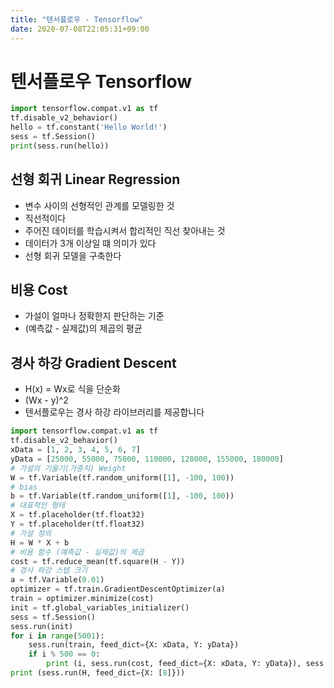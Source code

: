 ```yaml
---
title: "텐서플로우 - Tensorflow"
date: 2020-07-08T22:05:31+09:00
---
```


# 텐서플로우 Tensorflow

```py
import tensorflow.compat.v1 as tf
tf.disable_v2_behavior()
hello = tf.constant('Hello World!')
sess = tf.Session()
print(sess.run(hello))
```

## 선형 회귀 Linear Regression

- 변수 사이의 선형적인 관계를 모델링한 것
- 직선적이다
- 주어진 데이터를 학습시켜서 합리적인 직선 찾아내는 것
- 데이터가 3개 이상일 떄 의미가 있다
- 선형 회귀 모델을 구축한다

## 비용 Cost

- 가설이 얼마나 정확한지 판단하는 기준
- (예측값 - 실제값)의 제곱의 평균

## 경사 하강 Gradient Descent

- H(x) = Wx로 식을 단순화
- (Wx - y)^2
- 텐서플로우는 경사 하강 라이브러리를 제공합니다

```py
import tensorflow.compat.v1 as tf
tf.disable_v2_behavior()
xData = [1, 2, 3, 4, 5, 6, 7]
yData = [25000, 55000, 75000, 110000, 128000, 155000, 180000]
# 가설의 기울기(가중치) Weight
W = tf.Variable(tf.random_uniform([1], -100, 100))
# bias
b = tf.Variable(tf.random_uniform([1], -100, 100))
# 대표적인 형태
X = tf.placeholder(tf.float32)
Y = tf.placeholder(tf.float32)
# 가설 정의
H = W * X + b
# 비용 함수 (예측값 - 실제값)의 제곱
cost = tf.reduce_mean(tf.square(H - Y))
# 경사 하강 스텝 크기
a = tf.Variable(0.01)
optimizer = tf.train.GradientDescentOptimizer(a)
train = optimizer.minimize(cost)
init = tf.global_variables_initializer()
sess = tf.Session()
sess.run(init)
for i in range(5001):
    sess.run(train, feed_dict={X: xData, Y: yData})
    if i % 500 == 0:
        print (i, sess.run(cost, feed_dict={X: xData, Y: yData}), sess.run(W), sess.run(b))
print (sess.run(H, feed_dict={X: [8]}))
```
